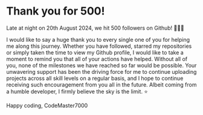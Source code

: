 # Thank you for 500!

Late at night on 20th August 2024, we hit 500 followers on Github! 🎉🎉🎉

I would like to say a huge thank you to every single one of you for helping me along this journey. Whether you have followed, starred my repositories or simply taken the time to view my Github profile, I would like to take a moment to remind you that all of your actions have helped. Without all of you, none of the milestones we have reached so far would be possible. Your unwavering support has been the driving force for me to continue uploading projects across all skill levels on a regular basis, and I hope to continue receiving such encouragement from you all in the future. Albeit coming from a humble developer, I firmly believe the sky is the limit. ⭐

Happy coding,
CodeMaster7000
